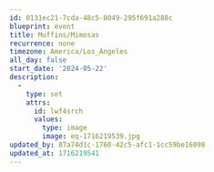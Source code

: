 ```yaml
---
id: 0131ec21-7cda-48c5-8049-295f691a288c
blueprint: event
title: Muffins/Mimosas
recurrence: none
timezone: America/Los_Angeles
all_day: false
start_date: '2024-05-22'
description:
  -
    type: set
    attrs:
      id: lwf4srch
      values:
        type: image
        image: eq-1716219539.jpg
updated_by: 87a74d1c-1760-42c5-afc1-1cc59be16098
updated_at: 1716219541
---
```

